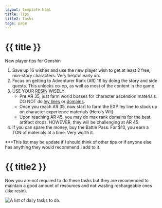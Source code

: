 ```yaml
---
layout: template.html
title: Tips
title2: Tasks
tags: page
---
```


<div class="center">

# {{ title }}
New player tips for Genshin
            <ol>
                <li>Save up 16 wishes and use the new player wish to get at least 2 free, non-story characters. Very helpful early on.</li>
                <li>Focus on getting to Adventurer Rank (AR) 16 by doing the story and side quests. This unlocks co-op, as well as most of the content in the game.</li>
                <li>USE YOUR <a href="https://genshin-impact.fandom.com/wiki/Original_Resin">RESIN</a> WISELY.
                    <ul>
                        <li> Pre AR 35, just farm world bosses for character ascension materials. DO NOT do <a href="https://attackofthefanboy.com/guides/genshin-impact-what-are-ley-lines-how-to-complete-ley-lines/">ley lines</a> or <a href="https://genshin-impact.fandom.com/wiki/Domains">domains</a>.</li>
                        <li> Once you reach AR 35, now start to farm the EXP ley line to stock up on character experience materials (Hero's Wit)</li>
                        <li> Upon reaching AR 45, you may do max rank domains for the best artifact drops. HOWEVER, they will be challenging at AR 45.</li>
                    </ul>
                </li>
                <li>If you can spare the money, buy the Battle Pass. For $10, you earn a TON of materials at a time. Very worth it.</li>
              </ol>
              <p>***This list may be update if I should think of other tips or if anyone else has anything they would recommend I add to it.</p>

# {{ title2 }}
Now you are not required to do these tasks but they are recomended to maintain a good amount of resources and not wasting rechargeable ones (like resin).
              <div class="imgbox"><img class="img1" src="..\img\dailyTasks.png" alt="A list of daily tasks to do."></div>

</div>
